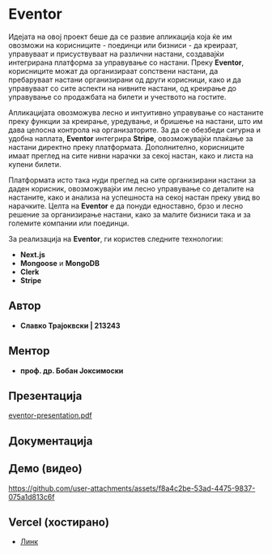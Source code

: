 # Eventor
Идејата на овој проект беше да се развие апликација која ќе им овозможи на корисниците - поединци или бизниси - да креираат, управуваат и присуствуваат на различни настани, создавајќи интегрирана платформа за управување со настани. Преку **Eventor**, корисниците можат да организираат сопствени настани, да пребаруваат настани организирани од други корисници, како и да управуваат со сите аспекти на нивните настани, од креирање до управување со продажбата на билети и учеството на гостите.

Апликацијата овозможува лесно и интуитивно управување со настаните преку функции за креирање, уредување, и бришење на настани, што им дава целосна контрола на организаторите. За да се обезбеди сигурна и удобна наплата, **Eventor** интегрира **Stripe**, овозможувајќи плаќање за настани директно преку платформата. Дополнително, корисниците имаат преглед на сите нивни нарачки за секој настан, како и листа на купени билети.

Платформата исто така нуди преглед на сите организирани настани за даден корисник, овозможувајќи им лесно управување со деталите на настаните, како и анализа на успешноста на секој настан преку увид во нарачките. Целта на **Eventor** е да понуди едноставно, брзо и лесно решение за организирање настани, како за малите бизниси така и за големите компании или поединци.

За реализација на **Eventor**, ги користев следните технологии:
- **Next.js**
- **Mongoose** и **MongoDB**
- **Clerk**
- **Stripe**

## Автор
- **Славко Трајоквски | 213243**

## Ментор
- **проф. др. Бобан Јоксимоски**

## Презентација
[eventor-presentation.pdf](https://github.com/user-attachments/files/17051705/eventor-presentation.pdf)

## Документација

## Демо (видео)
https://github.com/user-attachments/assets/f8a4c2be-53ad-4475-9837-075a1d813c6f

## Vercel (хостирано)
- [Линк](https://eventor-one.vercel.app/)
